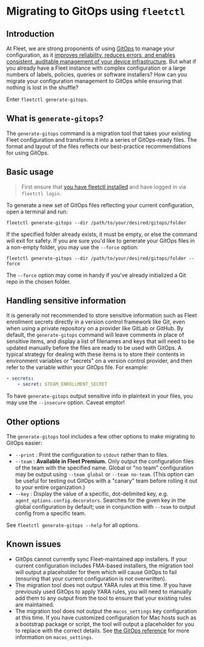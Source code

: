 # Migrating to GitOps using `fleetctl`

## Introduction

At Fleet, we are strong proponents of using [GitOps](https://fleetdm.com/guides/sysadmin-diaries-gitops-a-strategic-advantage#basic-article) to manage your configuration, as it [improves reliability, reduces errors, and enables consistent, auditable management of your device infrastructure](https://fleetdm.com/guides/articles/preventing-mistakes-with-gitops). But what if you already have a Fleet instance with complex configuration or a large numbers of labels, policies, queries or software installers? How can you migrate your configuration management to GitOps while ensuring that nothing is lost in the shuffle?

Enter `fleetctl generate-gitops`.

## What is `generate-gitops`?

The `generate-gitops` command is a migration tool that takes your existing Fleet configuration and transforms it into a series of GitOps-ready files. The format and layout of the files reflects our best-practice recommendations for using GitOps.

## Basic usage

> First ensure that [you have fleetctl installed](https://fleetdm.com/guides/fleetctl) and have logged in via `fleetctl login`.

To generate a new set of GitOps files reflecting your current configuration, open a terminal and run:

`fleetctl generate-gitops --dir /path/to/your/desired/gitops/folder`

If the specified folder already exists, it must be empty, or else the command will exit for safety. If you are sure you'd like to generate your GitOps files in a non-empty folder, you may use the `--force` option:

`fleetctl generate-gitops --dir /path/to/your/desired/gitops/folder --force`

The `--force` option may come in handy if you've already initialized a Git repo in the chosen folder.

## Handling sensitive information

It is generally not recommended to store sensitive information such as Fleet enrollment secrets directly in a version control framework like Git, even when using a private repository on a provider like GitLab or GitHub. By default, the `generate-gitops` command will leave comments in place of sensitive items, and display a list of filenames and keys that will need to be updated manually before the files are ready to be used with GitOps. A typical strategy for dealing with these items is to store their contents in environment variables or "secrets" on a version control provider, and then refer to the variable within your GitOps file. For example:

```yaml
- secrets:
    - secret: $TEAM_ENROLLMENT_SECRET
```

To have `generate-gitops` output sensitive info in plaintext in your files, you may use the `--insecure` option. Caveat emptor!

## Other options

The `generate-gitops` tool includes a few other options to make migrating to GitOps easier:

- `--print` : Print the configuration to `stdout` rather than to files.
- `--team` : **Available in Fleet Premium.** Only output the configuration files of the team with the specified name. Global or "no team" configuration may be output using `--team global` or `--team no-team`. (This option can be useful for testing out GitOps with a "canary" team before rolling it out to your entire organization.)
- `--key` : Display the value of a specific, dot-delimited key, e.g. `agent_options.config.decorators`. Searches for the given key in the global configuration by default; use in conjunction with `--team` to output config from a specific team.

See `fleetctl generate-gitops --help` for all options.

## Known issues

- GitOps cannot currently sync Fleet-maintained app installers. If your current configuration includes FMA-based installers, the migration tool will output a placeholder for them which will cause GitOps to fail (ensuring that your current configuration is not overwritten).
- The migration tool does not output YARA rules at this time. If you have previously used GitOps to apply YARA rules, you will need to manually add them to any output from the tool to ensure that your existing rules are maintained.
- The migration tool does not output the `macos_settings` key configuration at this time. If you have customized configuration for Mac hosts such as a bootstrap package or script, the tool will output a placeholder for you to replace with the correct details. See [the GitOps reference](https://fleetdm.com/docs/configuration/yaml-files#macos-setup) for more information on `macos_settings`.

<meta name="category" value="guides">
<meta name="authorGitHubUsername" value="sgress454">
<meta name="authorFullName" value="Scott Gress">
<meta name="publishedOn" value="2025-05-22">
<meta name="articleTitle" value="Migrating to GitOps using fleetctl">
<meta name="description" value="Instructions for migrating your Fleet configuration to GitOps.">